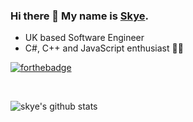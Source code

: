### Hi there 👋 My name is [Skye](https://skyeMarlow.github.io/).

* UK based Software Engineer
* C#, C++ and JavaScript enthusiast 💖💖

[![forthebadge](https://forthebadge.com/images/badges/60-percent-of-the-time-works-every-time.svg)](https://forthebadge.com)

<br>

![skye's github stats](https://github-readme-stats.vercel.app/api?username=skyeMarlow&show_icons=true&theme=tokyonight&count_private=true&hide=stars)


